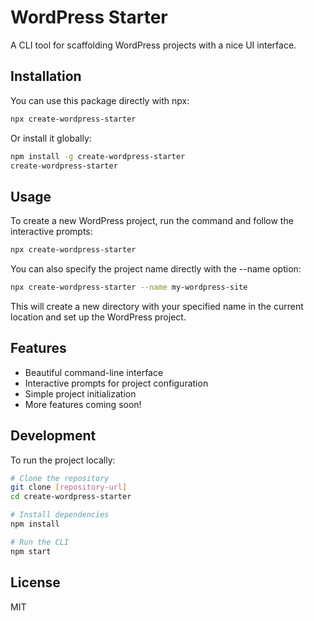 # WordPress Starter

A CLI tool for scaffolding WordPress projects with a nice UI interface.

## Installation

You can use this package directly with npx:

```bash
npx create-wordpress-starter
```

Or install it globally:

```bash
npm install -g create-wordpress-starter
create-wordpress-starter
```

## Usage

To create a new WordPress project, run the command and follow the interactive prompts:

```bash
npx create-wordpress-starter
```

You can also specify the project name directly with the --name option:

```bash
npx create-wordpress-starter --name my-wordpress-site
```

This will create a new directory with your specified name in the current location and set up the WordPress project.

## Features

- Beautiful command-line interface
- Interactive prompts for project configuration
- Simple project initialization
- More features coming soon!

## Development

To run the project locally:

```bash
# Clone the repository
git clone [repository-url]
cd create-wordpress-starter

# Install dependencies
npm install

# Run the CLI
npm start
```

## License

MIT 